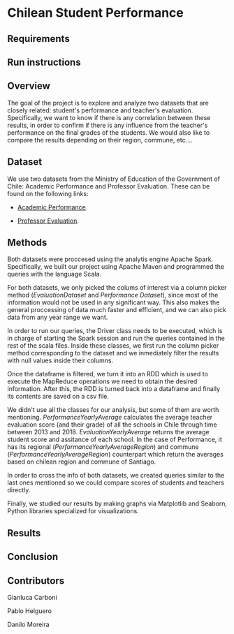 # Chilean Student Performance

## Requirements

## Run instructions

## Overview

The goal of the project is to explore and analyze two datasets that are closely related: student's performance and teacher's evaluation. Specifically, we want to know if there is any correlation between these results, in order to confirm if there is any influence from the teacher's performance on the final grades of the students. We would also like to compare the results depending on their region, commune, etc....

## Dataset

We use two datasets from the Ministry of Education of the Government of Chile: Academic Performance and Professor Evaluation. These can be found on the following links:

+ [Academic Performance](http://datos.mineduc.cl/dashboards/19881/rendimiento-academico-por-estudiantes/).

+ [Professor Evaluation](http://datos.mineduc.cl/dashboards/19754/bases-de-datos-de-evaluacion-docente/).

## Methods

Both datasets were proccesed using the analytis engine Apache Spark. Specifically, we built our project using Apache Maven and programmed the queries with the language Scala.

For both datasets, we only picked the colums of interest via a column picker method (*EvaluationDataset* and *Performance Dataset*), since most of the information would not be used in any significant way. This also makes the general proccessing of data much faster and efficient, and we can also pick data from any year range we want.

In order to run our queries, the Driver class needs to be executed, which is in charge of starting the Spark session and run the queries contained in the rest of the scala files.  Inside these classes, we first run the column picker method corresponding to the dataset and we inmediately filter the results with null values inside their columns.

Once the dataframe is filtered, we turn it into an RDD which is used to execute the MapReduce operations we need to obtain the desired information. After this, the RDD is turned back into a dataframe and finally its contents are saved on a csv file.

We didn't use all the classes for our analysis, but some of them are worth mentioning. *PerformanceYearlyAverage* calculates the average teacher evaluation score (and their grade) of all the schools in Chile through time between 2013 and 2018. *EvaluationYearlyAverage* returns the average student score and assitance of each school. In the case of Performance, it has its regional (*PerformanceYearlyAverageRegion*) and commune (*PerformanceYearlyAverageRegion*) counterpart which return the averages based on chilean region and commune of Santiago.

In order to cross the info of both datasets, we created queries similar to the last ones mentioned so we could compare scores of students and teachers directly.

Finally, we studied our results by making graphs via Matplotlib and Seaborn, Python libraries specialized for visualizations.


## Results



## Conclusion

## Contributors

Gianluca Carboni

Pablo Helguero

Danilo Moreira
